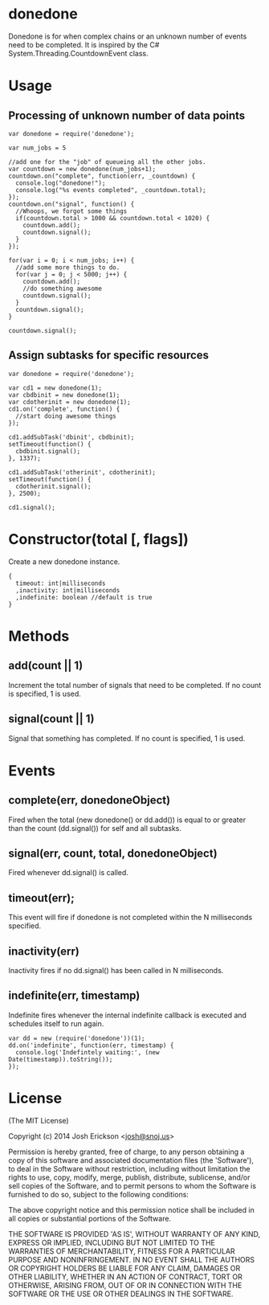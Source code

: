 # donedone

Donedone is for when complex chains or an unknown number of events need to be completed. It is inspired by the C# System.Threading.CountdownEvent class.

# Usage

## Processing of unknown number of data points

```
var donedone = require('donedone');

var num_jobs = 5

//add one for the "job" of queueing all the other jobs.
var countdown = new donedone(num_jobs+1);
countdown.on("complete", function(err, _countdown) {
  console.log("donedone!");
  console.log("%s events completed", _countdown.total);
});
countdown.on("signal", function() {
  //Whoops, we forgot some things
  if(countdown.total > 1000 && countdown.total < 1020) {
    countdown.add();
    countdown.signal();
  }
});

for(var i = 0; i < num_jobs; i++) {
  //add some more things to do.
  for(var j = 0; j < 5000; j++) {
    countdown.add();
    //do something awesome
    countdown.signal();
  }
  countdown.signal();
}

countdown.signal();
```

## Assign subtasks for specific resources

```
var donedone = require('donedone');

var cd1 = new donedone(1);
var cbdbinit = new donedone(1);
var cdotherinit = new donedone(1);
cd1.on('complete', function() {
  //start doing awesome things
});

cd1.addSubTask('dbinit', cbdbinit);
setTimeout(function() {
  cbdbinit.signal();
}, 1337);

cd1.addSubTask('otherinit', cdotherinit);
setTimeout(function() {
  cdotherinit.signal();
}, 2500);

cd1.signal();

```

# Constructor(total [, flags])

Create a new donedone instance.

```
{
  timeout: int|milliseconds
  ,inactivity: int|milliseconds
  ,indefinite: boolean //default is true
}
```

# Methods

## add(count || 1)

Increment the total number of signals that need to be completed. If no count is specified, 1 is used.

## signal(count || 1)

Signal that something has completed. If no count is specified, 1 is used.

# Events

## complete(err, donedoneObject)

Fired when the total (new donedone() or dd.add()) is equal to or greater than the count (dd.signal()) for self and all subtasks.

## signal(err, count, total, donedoneObject)

Fired whenever dd.signal() is called.

## timeout(err);

This event will fire if donedone is not completed within the N milliseconds specified.

## inactivity(err)

Inactivity fires if no dd.signal() has been called in N milliseconds.

## indefinite(err, timestamp)

Indefinite fires whenever the internal indefinite callback is executed and schedules itself to run again.

```
var dd = new (require('donedone'))(1);
dd.on('indefinite', function(err, timestamp) {
  console.log('Indefintely waiting:', (new Date(timestamp)).toString());
});
```

# License

(The MIT License)

Copyright (c) 2014 Josh Erickson &lt;josh@snoj.us&gt;

Permission is hereby granted, free of charge, to any person obtaining
a copy of this software and associated documentation files (the
'Software'), to deal in the Software without restriction, including
without limitation the rights to use, copy, modify, merge, publish,
distribute, sublicense, and/or sell copies of the Software, and to
permit persons to whom the Software is furnished to do so, subject to
the following conditions:

The above copyright notice and this permission notice shall be
included in all copies or substantial portions of the Software.

THE SOFTWARE IS PROVIDED 'AS IS', WITHOUT WARRANTY OF ANY KIND,
EXPRESS OR IMPLIED, INCLUDING BUT NOT LIMITED TO THE WARRANTIES OF
MERCHANTABILITY, FITNESS FOR A PARTICULAR PURPOSE AND NONINFRINGEMENT.
IN NO EVENT SHALL THE AUTHORS OR COPYRIGHT HOLDERS BE LIABLE FOR ANY
CLAIM, DAMAGES OR OTHER LIABILITY, WHETHER IN AN ACTION OF CONTRACT,
TORT OR OTHERWISE, ARISING FROM, OUT OF OR IN CONNECTION WITH THE
SOFTWARE OR THE USE OR OTHER DEALINGS IN THE SOFTWARE.
